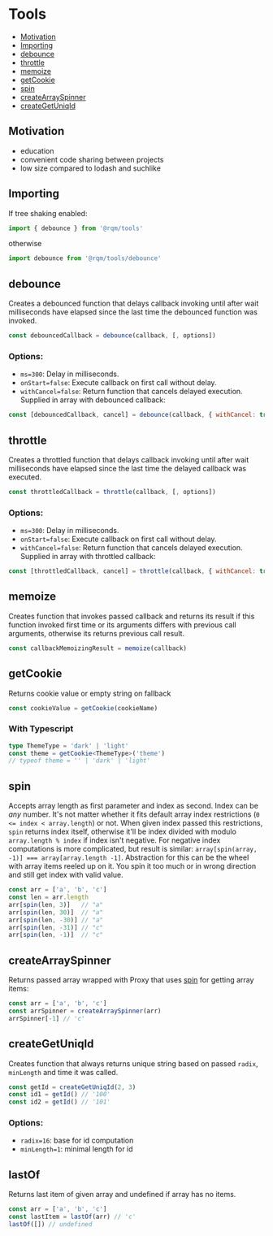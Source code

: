 # Tools
* [Motivation](#motivation)
* [Importing](#importing)
* [debounce](#debounce)
* [throttle](#throttle)
* [memoize](#memoize)
* [getCookie](#getcookie)
* [spin](#spin)
* [createArraySpinner](#createarrayspinner)
* [createGetUniqId](#creategetuniqid)

## Motivation
* education
* convenient code sharing between projects
* low size compared to lodash and suchlike

## Importing
If tree shaking enabled:
```js
import { debounce } from '@rqm/tools'
```
otherwise
```js
import debounce from '@rqm/tools/debounce'
```

## debounce
Creates a debounced function that delays callback invoking until after wait milliseconds have elapsed since the last time the debounced function was invoked. 

```js
const debouncedCallback = debounce(callback, [, options])
```
### Options:
* `ms=300`: Delay in milliseconds.
* `onStart=false`: Execute callback on first call without delay.
* `withCancel=false`: Return function that cancels delayed execution. Supplied in array with debounced callback:
```js
const [debouncedCallback, cancel] = debounce(callback, { withCancel: true })
```

## throttle
Creates a throttled function that delays callback invoking until after wait milliseconds have elapsed since the last time the delayed callback was executed. 

```js
const throttledCallback = throttle(callback, [, options])
```
### Options:
* `ms=300`: Delay in milliseconds.
* `onStart=false`: Execute callback on first call without delay.
* `withCancel=false`: Return function that cancels delayed execution. Supplied in array with throttled callback:
```js
const [throttledCallback, cancel] = throttle(callback, { withCancel: true })
```

## memoize
Creates function that invokes passed callback and returns its result if this function invoked first time or its arguments differs with previous call arguments, otherwise its returns previous call result.

```js
const callbackMemoizingResult = memoize(callback)
```

## getCookie
Returns cookie value or empty string on fallback

```js
const cookieValue = getCookie(cookieName)
```

### With Typescript
```ts
type ThemeType = 'dark' | 'light'
const theme = getCookie<ThemeType>('theme')
// typeof theme = '' | 'dark' | 'light'
```

## spin
Accepts array length as first parameter and index as second. Index can be *any* number. It's not matter whether it fits default array index restrictions (`0 <= index < array.length`) or not.
When given index passed this restrictions, `spin` returns index itself, otherwise it'll be index divided with modulo `array.length % index` if index isn't negative. For negative index computations is more complicated, but result is similar: `array[spin(array, -1)] === array[array.length -1]`.
Abstraction for this can be the wheel with array items reeled up on it. You spin it too much or in wrong direction and still get index with valid value.

```js
const arr = ['a', 'b', 'c']
const len = arr.length
arr[spin(len, 3)]   // "a"
arr[spin(len, 30)]  // "a"
arr[spin(len, -30)] // "a"
arr[spin(len, -31)] // "c"
arr[spin(len, -1)]  // "c"
```

## createArraySpinner
Returns passed array wrapped with Proxy that uses [spin](#spin) for getting array items:
```js
const arr = ['a', 'b', 'c']
const arrSpinner = createArraySpinner(arr)
arrSpinner[-1] // 'c'
```

## createGetUniqId
Creates function that always returns unique string based on passed `radix`, `minLength` and time it was called.
```js
const getId = createGetUniqId(2, 3)
const id1 = getId() // '100'
const id2 = getId() // '101'
```

### Options:
* `radix=16`: base for id computation
* `minLength=1`: minimal length for id

## lastOf
Returns last item of given array and undefined if array has no items.
```js
const arr = ['a', 'b', 'c']
const lastItem = lastOf(arr) // 'c'
lastOf([]) // undefined
```

